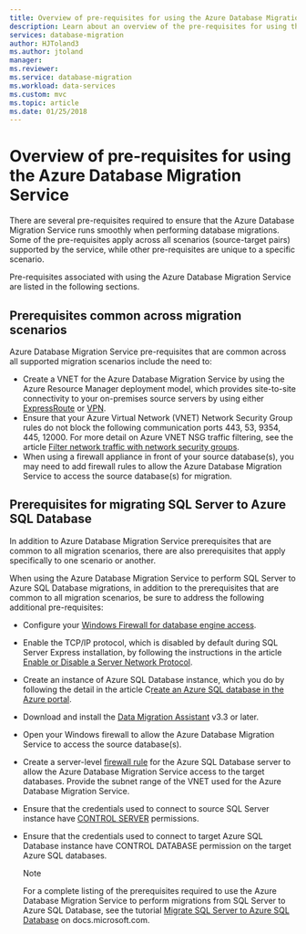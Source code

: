 ```yaml
---
title: Overview of pre-requisites for using the Azure Database Migration Service | Microsoft Docs
description: Learn about an overview of the pre-requisites for using the the Azure Database Migration Service to perform database migrations.
services: database-migration
author: HJToland3
ms.author: jtoland
manager: 
ms.reviewer: 
ms.service: database-migration
ms.workload: data-services
ms.custom: mvc
ms.topic: article
ms.date: 01/25/2018
---
```


# Overview of pre-requisites for using the Azure Database Migration Service
There are several pre-requisites required to ensure that the Azure Database Migration Service runs smoothly when performing database migrations. Some of the pre-requisites apply across all scenarios (source-target pairs) supported by the service, while other pre-requisites are unique to a specific scenario.

Pre-requisites associated with using the Azure Database Migration Service are listed in the following sections.

## Prerequisites common across migration scenarios
Azure Database Migration Service pre-requisites that are common across all supported migration scenarios include the need to:
- Create a VNET for the Azure Database Migration Service by using the Azure Resource Manager deployment model, which provides site-to-site connectivity to your on-premises source servers by using either [ExpressRoute](https://docs.microsoft.com/en-us/azure/expressroute/expressroute-introduction) or [VPN](https://docs.microsoft.com/en-us/azure/vpn-gateway/vpn-gateway-about-vpngateways).
- Ensure that your Azure Virtual Network (VNET) Network Security Group rules do not block the following communication ports 443, 53, 9354, 445, 12000. For more detail on Azure VNET NSG traffic filtering, see the article [Filter network traffic with network security groups](https://docs.microsoft.com/en-us/azure/virtual-network/virtual-networks-nsg).
- When using a firewall appliance in front of your source database(s), you may need to add firewall rules to allow the Azure Database Migration Service to access the source database(s) for migration.

## Prerequisites for migrating SQL Server to Azure SQL Database 
In addition to Azure Database Migration Service prerequisites that are common to all migration scenarios, there are also prerequisites that apply specifically to one scenario or another.

When using the Azure Database Migration Service to perform SQL Server to Azure SQL Database migrations, in addition to the prerequisites that are common to all migration scenarios, be sure to address the following additional pre-requisites:
- Configure your [Windows Firewall for database engine access](https://docs.microsoft.com/en-us/sql/database-engine/configure-windows/configure-a-windows-firewall-for-database-engine-access).
- Enable the TCP/IP protocol, which is disabled by default during SQL Server Express installation, by following the instructions in the article [Enable or Disable a Server Network Protocol](https://docs.microsoft.com/en-us/sql/database-engine/configure-windows/enable-or-disable-a-server-network-protocol#SSMSProcedure).
- Create an instance of Azure SQL Database instance, which you do by following the detail in the article C[reate an Azure SQL database in the Azure portal](https://docs.microsoft.com/en-us/azure/sql-database/sql-database-get-started-portal).
- Download and install the [Data Migration Assistant](https://www.microsoft.com/en-us/download/details.aspx?id=53595) v3.3 or later.
- Open your Windows firewall to allow the Azure Database Migration Service to access the source database(s).
- Create a server-level [firewall rule](https://docs.microsoft.com/en-us/azure/sql-database/sql-database-firewall-configure) for the Azure SQL Database server to allow the Azure Database Migration Service access to the target databases. Provide the subnet range of the VNET used for the Azure Database Migration Service.
- Ensure that the credentials used to connect to source SQL Server instance have [CONTROL SERVER](https://docs.microsoft.com/en-us/sql/t-sql/statements/grant-server-permissions-transact-sql) permissions.
- Ensure that the credentials used to connect to target Azure SQL Database instance have CONTROL DATABASE permission on the target Azure SQL databases.

   > [!NOTE]
   > For a complete listing of the prerequisites required to use the Azure Database Migration Service to perform migrations from SQL Server to Azure SQL Database, see the tutorial [Migrate SQL Server to Azure SQL Database](https://docs.microsoft.com/en-us/azure/dms/tutorial-sql-server-to-azure-sql) on docs.microsoft.com.
   > 